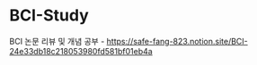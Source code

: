 # BCI-Study
BCI 논문 리뷰 및 개념 공부 - https://safe-fang-823.notion.site/BCI-24e33db18c218053980fd581bf01eb4a
